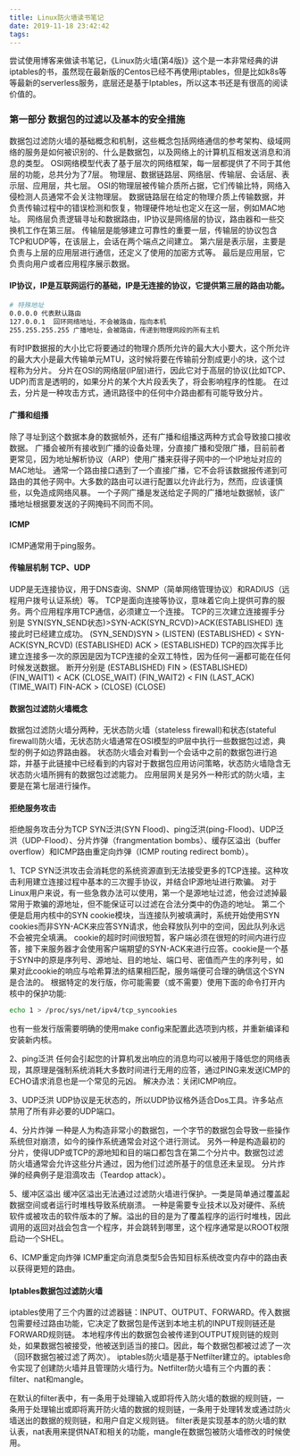 ```yaml
---
title: Linux防火墙读书笔记
date: 2019-11-18 23:42:42
tags:
---
```

尝试使用博客来做读书笔记，《Linux防火墙(第4版)》这个是一本非常经典的讲iptables的书，虽然现在最新版的Centos已经不再使用iptables，但是比如k8s等等最新的serverless服务，底层还是基于Iptables，所以这本书还是有很高的阅读价值的。
### 第一部分 数据包的过滤以及基本的安全措施
数据包过滤防火墙的基础概念和机制，这些概念包括网络通信的参考架构、级域网络的服务是如何被识别的、什么是数据包，以及网络上的计算机互相发送消息和消息的类型。
OSI网络模型代表了基于层次的网络框架，每一层都提供了不同于其他层的功能，总共分为了7层。
物理层、数据链路层、网络层、传输层、会话层、表示层、应用层，共七层。
OSI的物理层被传输介质所占据，它们传输比特，网络入侵检测人员通常不会关注物理层。
数据链路层在给定的物理介质上传输数据，并负责传输过程中的错误检测和恢复，物理硬件地址也定义在这一层，例如MAC地址。
网络层负责逻辑寻址和数据路由，IP协议是网络层的协议，路由器和一些交换机工作在第三层。
传输层是能够建立可靠性的重要一层，传输层的协议包含TCP和UDP等，在该层上，会话在两个端点之间建立。
第六层是表示层，主要是负责与上层的应用层进行通信，还定义了使用的加密方式等。
最后是应用层，它负责向用户或者应用程序展示数据。


#### IP协议，IP是互联网运行的基础，IP是无连接的协议，它提供第三层的路由功能。
```bash 
# 特殊地址
0.0.0.0 代表默认路由
127.0.0.1  回环网络地址，不会被路由，指向本机
255.255.255.255 广播地址，会被路由，传递到物理网段的所有主机
```
有时IP数据报的大小比它将要通过的物理介质所允许的最大大小要大，这个所允许的最大大小是最大传输单元MTU，这时候将要在传输前分割成更小的块，这个过程称为分片。
分片在OSI的网络层(IP层)进行，因此它对于高层的协议(比如TCP、UDP)而言是透明的，如果分片的某个大片段丢失了，将会影响程序的性能。
在过去，分片是一种攻击方式，通讯路径中的任何中介路由都有可能导致分片。
#### 广播和组播
除了寻址到这个数据本身的数据帧外，还有广播和组播这两种方式会导致接口接收数据。
广播会被所有接收到广播的设备处理，分直接广播和受限广播，目前前者更常见，因为地址解析协议（ARP）使用广播来获得子网中的一个IP地址对应的MAC地址。
通常一个路由接口遇到了一个直接广播，它不会将该数据报传递到可路由的其他子网中。大多数的路由可以进行配置以允许此行为，然而，应该谨慎些，以免造成网络风暴。
一个子网广播是发送给定子网的广播地址数据帧，该广播地址根据要发送的子网掩码不同而不同。
#### ICMP
ICMP通常用于ping服务。

#### 传输层机制 TCP、UDP
UDP是无连接协议，用于DNS查询、SNMP（简单网络管理协议）和RADIUS（远程用户拨号认证系统）等。
TCP是面向连接等协议，意味着它向上提供可靠的服务。两个应用程序用TCP通信，必须建立一个连接。
TCP的三次建立连接握手分别是 SYN(SYN_SEND状态)>SYN-ACK(SYN_RCVD)>ACK(ESTABLISHED) 连接此时已经建立成功。
(SYN_SEND)SYN > (LISTEN)
(ESTABLISHED) < SYN-ACK(SYN_RCVD)
(ESTABLISHED) ACK > (ESTABLISHED)
TCP的四次挥手比建立连接多一次的原因是因为TCP连接的全双工特性，因为任何一遍都可能在任何时候发送数据。
断开分别是
(ESTABLISHED) FIN > (ESTABLISHED)
(FIN_WAIT1) < ACK (CLOSE_WAIT)
(FIN_WAIT2) < FIN (LAST_ACK)
(TIME_WAIT) FIN-ACK > (CLOSE)
(CLOSE)

#### 数据包过滤防火墙概念
数据包过滤防火墙分两种，无状态防火墙（stateless firewall)和状态(stateful firewall)防火墙，无状态防火墙通常在OSI模型的IP层中执行一些数据包过滤，典型的例子如边界路由器。
状态防火墙会对看到一个会话中之前的数据包进行追踪，并基于此链接中已经看到的内容对于数据包应用访问策略，状态防火墙隐含无状态防火墙所拥有的数据包过滤能力。
应用层网关是另外一种形式的防火墙，主要是在第七层进行操作。

#### 拒绝服务攻击
拒绝服务攻击分为TCP SYN泛洪(SYN Flood)、ping泛洪(ping-Flood)、UDP泛洪（UDP-Flood）、分片炸弹（frangmentation bombs）、缓存区溢出（buffer overflow）和ICMP路由重定向炸弹（ICMP routing redirect bomb）。


1、TCP SYN泛洪攻击会消耗您的系统资源直到无法接受更多的TCP连接。这种攻击利用建立连接过程中基本的三次握手协议，并结合IP源地址进行欺骗。
对于Linux用户来说，有一些急救办法可以使用，第一个是源地址过滤，他会过滤掉最常用于欺骗的源地址，但不能保证可以过滤在合法分类中的伪造的地址。
第二个便是启用内核中的SYN cookie模块，当连接队列被填满时，系统开始使用SYN cookies而非SYN-ACK来应答SYN请求，他会释放队列中的空间，因此队列永远不会被完全填满。
cookie的超时时间很短暂，客户端必须在很短的时间内进行应答，接下来服务器才会使用客户端期望的SYN-ACK来进行应答。cookie是一个基于SYN中的原是序列号、源地址、目的地址、端口号、密值而产生的序列号，如果对此cookie的响应与哈希算法的结果相匹配，服务端便可合理的确信这个SYN是合法的。
根据特定的发行版，你可能需要（或不需要）使用下面的命令打开内核中的保护功能:
```bash
echo 1 > /proc/sys/net/ipv4/tcp_syncookies
```
也有一些发行版需要明确的使用make config来配置此选项到内核，并重新编译和安装新内核。


2、ping泛洪
任何会引起您的计算机发出响应的消息均可以被用于降低您的网络表现，其原理是强制系统消耗大多数时间进行无用的应答，通过PING来发送ICMP的ECHO请求消息也是一个常见的元凶。
解决办法：关闭ICMP响应。


3、UDP泛洪
UDP协议是无状态的，所以UDP协议格外适合Dos工具。许多站点禁用了所有非必要的UDP端口。

4、分片炸弹
一种是人为构造非常小的数据包，一个字节的数据包会导致一些操作系统但对崩溃，如今的操作系统通常会对这个进行测试。
另外一种是构造最初的分片，使得UDP或TCP的源地知和目的端口都包含在第二个分片中。数据包过滤防火墙通常会允许这些分片通过，因为他们过滤所基于的信息还未呈现。
分片炸弹的经典例子是泪滴攻击（Teardop attack）。

5、缓冲区溢出
缓冲区溢出无法通过过滤防火墙进行保护。一类是简单通过覆盖起数据空间或者运行时堆栈导致系统崩溃。
一种是需要专业技术以及对硬件、系统软件或被攻击的软件版本的了解。溢出的目的是为了覆盖程序的运行时堆栈，因此调用的返回对战会包含一个程序，并会跳转到哪里，这个程序通常是以ROOT权限启动一个SHEL。

6、ICMP重定向炸弹
ICMP重定向消息类型5会告知目标系统改变内存中的路由表以获得更短的路由。


#### Iptables数据包过滤防火墙
iptables使用了三个内置的过滤器链：INPUT、OUTPUT、FORWARD。传入数据包需要经过路由功能，它决定了数据包是传送到本地主机的INPUT规则链还是FORWARD规则链。
本地程序传出的数据包会被传递到OUTPUT规则链的规则处，如果数据包被接受，他被送到适当的接口。因此，每个数据包都被过滤了一次（回环数据包被过滤了两次）。
iptables防火墙是基于Netfilter建立的。iptables命令实现了创建防火墙并且管理防火墙行为。Netfilter防火墙有三个内置的表：filter、nat和mangle。


在默认的filter表中，有一条用于处理输入或即将传入防火墙的数据的规则链，一条用于处理输出或即将离开防火墙的数据的规则链，一条用于处理转发或通过防火墙送出的数据的规则链，和用户自定义规则链。
filter表是实现基本的防火墙的默认表，nat表用来提供NAT和相关的功能，mangle在数据包被防火墙修改的时候使用。

